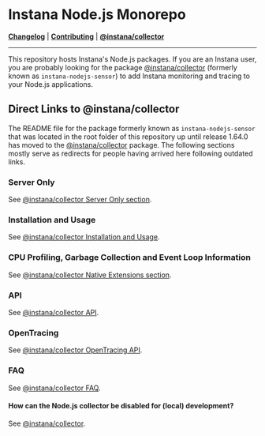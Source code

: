 # Instana Node.js Monorepo

**[Changelog](CHANGELOG.md)** |
**[Contributing](CONTRIBUTING.md)** |
**[@instana/collector](packages/collector/README.md)**

---

This repository hosts Instana's Node.js packages. If you are an Instana user, you are probably looking for the package [@instana/collector](packages/collector/README.md) (formerly known as `instana-nodejs-sensor`) to add Instana monitoring and tracing to your Node.js applications.

## Direct Links to @instana/collector

The README file for the package formerly known as `instana-nodejs-sensor` that was located in the root folder of this repository up until release 1.64.0 has moved to the [@instana/collector](packages/collector/README.md) package. The following sections mostly serve as redirects for people having arrived here following outdated links.

### Server Only

See [@instana/collector Server Only section](packages/collector/README.md#server-only).

### Installation and Usage

See [@instana/collector Installation and Usage](packages/collector/README.md#installation-and-usage).

### CPU Profiling, Garbage Collection and Event Loop Information

See [@instana/collector Native Extensions section](packages/collector/README.md#cpu-profiling-garbage-collection-and-event-loop-information).

### API

See [@instana/collector API](packages/collector/API.md).

### OpenTracing

See [@instana/collector OpenTracing API](packages/collector/API.md#opentracing-integration).

### FAQ

See [@instana/collector FAQ](packages/collector/README.md#faq).

#### How can the Node.js collector be disabled for (local) development?

See [@instana/collector](packages/collector/README.md#how-can-the-nodejs-collector-be-disabled-for-local-development).
